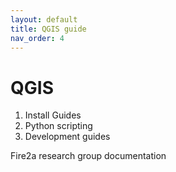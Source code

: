 ```yaml
---
layout: default
title: QGIS guide
nav_order: 4
---
```


# QGIS

1. Install Guides
2. Python scripting
3. Development guides

Fire2a research group documentation

